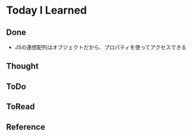 # Today I Learned

## Done
- JSの連想配列はオブジェクトだから、プロパティを使ってアクセスできる

## Thought

## ToDo

## ToRead

## Reference
